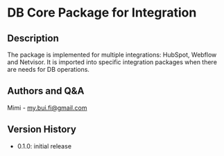 # DB Core Package for Integration

## Description

The package is implemented for multiple integrations: HubSpot, Webflow and Netvisor. It is imported into specific integration packages when there are needs for DB operations.

## Authors and Q&A

Mimi - my.bui.fi@gmail.com

## Version History

- 0.1.0: initial release
